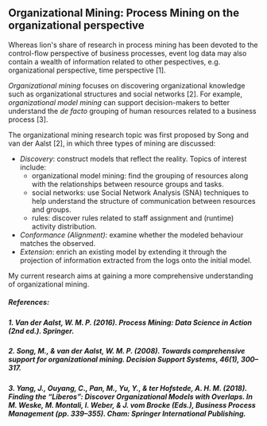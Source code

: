 ## Organizational Mining: Process Mining on the organizational perspective

Whereas lion's share of research in process mining has been devoted to the control-flow perspective of business processes, event log data may also contain a wealth of information related to other pespectives, e.g. organizational perspective, time perspective \[1\]. 

*Organizational mining* focuses on discovering organizational knowledge such as organizational structures and social networks \[2\]. For example, *organizational model mining* can support decision-makers to better understand the *de facto* grouping of human resources related to a business process \[3\].

The organizational mining research topic was first proposed by Song and van der Aalst \[2\], in which three types of mining are discussed:
* *Discovery*: construct models that reflect the reality. Topics of interest include:
    * organizational model mining: find the grouping of resources along with the relationships between resource groups and tasks.
    * social networks: use Social Network Analysis \(SNA\) techniques to help understand the structure of communication between resources and groups.
    * rules: discover rules related to staff assignment and \(runtime\) activity distribution.
* *Conformance (Alignment)*: examine whether the modeled behaviour matches the observed.
* *Extension*: enrich an existing model by extending it through the projection of information extracted from the logs onto the initial model.

My current research aims at gaining a more comprehensive understanding of organizational mining.

##### References:
##### 1. Van der Aalst, W. M. P. (2016). Process Mining: Data Science in Action (2nd ed.). Springer.
##### 2. Song, M., & van der Aalst, W. M. P. (2008). Towards comprehensive support for organizational mining. Decision Support Systems, 46(1), 300–317.
##### 3. Yang, J., Ouyang, C., Pan, M., Yu, Y., & ter Hofstede, A. H. M. (2018). Finding the “Liberos”: Discover Organizational Models with Overlaps. In M. Weske, M. Montali, I. Weber, & J. vom Brocke (Eds.), Business Process Management (pp. 339–355). Cham: Springer International Publishing.

